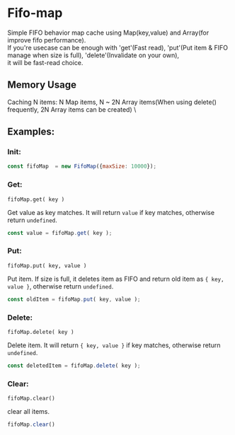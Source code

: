 # Fifo-map

Simple FIFO behavior map cache using Map(key,value) and Array(for improve fifo performance). \
If you're usecase can be enough with 'get'(Fast read), 'put'(Put item & FIFO manage when size is full), 'delete'(Invalidate on your own), \
it will be fast-read choice.

## Memory Usage
Caching N items: N Map items, N ~ 2N Array items(When using delete() frequently, 2N Array items can be created) \


## Examples:
### Init:
```js
const fifoMap  = new FifoMap({maxSize: 10000});
```

### Get:

`fifoMap.get( key )`

Get value as key matches. It will return `value` if key matches, otherwise return `undefined`.

```js
const value = fifoMap.get( key );
```

### Put:

`fifoMap.put( key, value )`

Put item. If size is full, it deletes item as FIFO and return old item as `{ key, value }`, otherwise return `undefined`.

```js
const oldItem = fifoMap.put( key, value );
```

### Delete:

`fifoMap.delete( key )`

Delete item. It will return `{ key, value }` if key matches, otherwise return `undefined`.

```js
const deletedItem = fifoMap.delete( key );
```

### Clear:

`fifoMap.clear()`

clear all items.

```js
fifoMap.clear()
```


